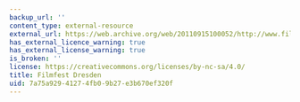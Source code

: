 ```yaml
---
backup_url: ''
content_type: external-resource
external_url: https://web.archive.org/web/20110915100052/http://www.filmfest-dresden.de/en/filmanmeldung.html
has_external_licence_warning: true
has_external_license_warning: true
is_broken: ''
license: https://creativecommons.org/licenses/by-nc-sa/4.0/
title: Filmfest Dresden
uid: 7a75a929-4127-4fb0-9b27-e3b670ef320f
---
```


